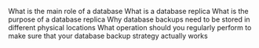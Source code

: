 What is the main role of a database
 What is a database replica
 What is the purpose of a database replica
 Why database backups need to be stored in different physical locations
 What operation should you regularly perform to make sure that your database backup strategy actually works

